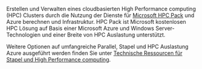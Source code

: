 Erstellen und Verwalten eines cloudbasierten High Performance computing (HPC) Clusters durch die Nutzung der Dienste für [Microsoft HPC Pack](https://technet.microsoft.com/library/jj899572.aspx) und Azure berechnen und Infrastruktur. HPC Pack ist Microsoft kostenlosen HPC Lösung auf Basis einer Microsoft Azure und Windows Server-Technologien und einer Breite von HPC Auslastung unterstützt.

Weitere Optionen auf umfangreiche Parallel, Stapel und HPC Auslastung Azure ausgeführt werden finden Sie unter [Technische Ressourcen für Stapel und High Performance computing](../articles/batch/big-compute-resources.md).
